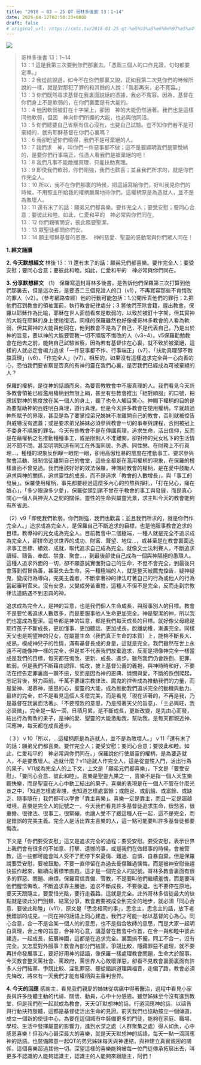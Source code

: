 ```yaml
---
title: "2018 – 03 – 25 QT 哥林多後書 13：1~14"
date: 2025-04-12T02:50:23+0800
draft: false
# original_url: https://cmtc.tw/2018-03-25-qt-%e5%93%a5%e6%9e%97%e5%a4%9a%e5%be%8c%e6%9b%b8-13%ef%bc%9a114
---
```


![](/images/qt.jpg)
> 哥林多後書 13：1\~14  
> 13：1 這是我第三次要到你們那裏去。「憑兩三個人的口作見證，句句都要定準。」  
> 13：2 我從前說過，如今不在你們那裏又說，正如我第二次見你們的時候所說的一樣，就是對那犯了罪的和其餘的人說：「我若再來，必不寬容。」  
> 13：3 你們既然尋求基督在我裏面說話的憑據，我必不寬容。因為，基督在你們身上不是軟弱的，在你們裏面是有大能的。  
> 13：4 他因軟弱被釘在十字架上，卻因　神的大能仍然活著。我們也是這樣同他軟弱，但因　神向你們所顯的大能，也必與他同活。  
> 13：5 你們總要自己省察有信心沒有，也要自己試驗。豈不知你們若不是可棄絕的，就有耶穌基督在你們心裏嗎？  
> 13：6 我卻盼望你們曉得，我們不是可棄絕的人。  
> 13：7 我們求　神，叫你們一件惡事都不做；這不是要顯明我們是蒙悅納的，是要你們行事端正，任憑人看我們是被棄絕的吧！  
> 13：8 我們凡事不能敵擋真理，只能扶助真理。  
> 13：9 即使我們軟弱，你們剛強，我們也歡喜；並且我們所求的，就是你們作完全人。  
> 13：10 所以，我不在你們那裏的時候，把這話寫給你們，好叫我見你們的時候，不用照主所給我的權柄嚴厲地待你們。這權柄原是為造就人，並不是為敗壞人。  
> 13：11 還有末了的話：願弟兄們都喜樂。要作完全人；要受安慰；要同心合意；要彼此和睦。如此，仁愛和平的　神必常與你們同在。  
> 13：12 你們親嘴問安，彼此務要聖潔。  
> 13：13 眾聖徒都問你們安。  
> 13：14 願主耶穌基督的恩惠、　神的慈愛、聖靈的感動常與你們眾人同在！

**1. 經文誦讀**

**2.  今天默想經文**
林後 13：11 還有末了的話：願弟兄們都喜樂。要作完全人；要受安慰；要同心合意；要彼此和睦。如此，仁愛和平的　神必常與你們同在。

**3. 分享默想經文**
（1） 保羅寫這封哥林多後書，是告訴他們保羅第三次打算到他們那裏去，但是這次去，是要憑二三個見證人的口（v1），不再寬容那些不肯悔改的罪人（v2）。（參考網路查經）他的行動可能包括：1.公開斥責他們的罪行；2.把他們召到教會的領袖面前，執行教會紀律處分；3.將他們革除會籍，趕出教會。保羅以耶穌作為比喻，耶穌在世人面前看來是軟弱的，以致於被釘十字架，但其實神的大能在耶穌的身上使祂復活。同樣的保羅雖然也好像被哥林多教會的人看為軟弱，但其實神的大能與他同在，他到教會不是為了自己，不是代表自己，乃是出於神的旨意，要以神的大能要管教一切不順服不悔改的人（v3\~4）。v5保羅勸勉教會在他去之前，能夠自己試驗省察，因為若有基督住在心裏，就不致於被棄絕，這樣的人就必定會竭力追求「一件惡事都不作、行事端正」（v7）、「扶助真理卻不敵擋真理」（v6）、「作完全人」（v7）。相反的，如果沒有這樣追求完全與一心向善的心，恐怕我們要省察是否真的有神的靈在我們心裏，是否我們已經成為可被棄絕的人？

保羅的權柄，是從神的話語而來，為要管教教會中不服真理的人。我們看見今天許多教會領袖已經濫用權柄到無限上綱，甚至有些教會推出「絕對順服」的口號，把應該對神的態度放在某一個人的身上，聽了也令人觸目驚心。神賜下權柄的目的是為要幫助神的百姓明白真理，遵行真理。但是今天許多教會在使用權柄，早就超過神所賦予的界限，甚至是為了要掌控弟兄姊妹不准離開自己的教會，否則就被控告與威嚇沒有遮蓋；或是要求弟兄姊妹必須參與教會一切的事奉與課程，否則被冠上不委身不順服的罪名。今天有些教會不是在傳講真理，追求生命，活出信仰，反而是在藉權柄之名推動種種事工，或是限制人不准離開，卻對神的兒女私下的生活情況不聞不問。甚至明明知道有同工在外面同居、外遇、同性戀、在財務上不行真理…，種種的現象反倒睜一眼閉一眼，卻用高傲粗暴的態度在推動事工、要求參與聚會活動、限制信徒離開自己的會堂，這些全都是在濫用權柄的現象，在保羅的榜樣裏面不曾見過。我們應該好好的效法保羅，神賜給教會的權柄，是在愛中鼓勵人追求與神的關係，追求靈性的成長，而不是追求「教會的人數增長」，與「事工的發展」。保羅使用權柄，事先都要經過這麼多內心的煎熬與掙扎，「打在兒心，痛在娘心」，「多少眼淚多少愛」，保羅從頭到尾不曾在乎教會的事工與發展，而是真心關心一個人與神與人之間的關係，靈性的生命與屬靈光景，求主叫今天的教會能夠有所省思。

（2）v9「即使我們軟弱，你們剛強，我們也歡喜；並且我們所求的，就是你們作完全人。」追求成為完全人，是保羅自己不斷追求的目標，也是他服事教會追求的目標，教導神的兒女成為完全人。目前教會中二個極端，一種人就是完全不追求成為完全人，卻拼命追求世界的成功、財富、聲望、地位…，或甚至是在教會裏面追求事工目標、績效、成就，取代追求自己成為完全。就像文士法利賽人，不斷追求讀經、禱告、奉獻、禁食、聚會…，到最後卻使自己成為一個與神隔絕的愚頑人。這種人追求外面的一切，卻不願意誠實面對自己的生命，不但不會完全，到最後只會落到假冒偽善，甚至失去生命。另一種極端的人，就是整天被魔鬼控告，疑神疑鬼，變成行為導向，完美主義者，不斷拿著神的律法盯著自己的行為或他人的行為當起審判官來，沒有安息，又變成勞苦重擔，這種人不但不是完全，反而走到宗教律法道路遇不到恩典的神。

追求成為完全人，是神的旨意，也是我們個人生命成長，與服事別人的目標。教會不是要忙著追求人數眾多，而是要服事他人生命更加完全。神是聖潔的神，所以我們也當成為聖潔。這些都是神的旨意，都是我們每天成長的目標。就好像父母總是期待孩子不斷成長，更加懂事、更加聽話、更加成長，脫離幼稚，漸進完全。同樣天父也是期望神的兒女，在屬靈生命（我們真正生命的本質）上，能夠不斷長大、成熟，模成神兒子的性情，滿有基督長成的身量，這就是完全。我們雖然在世上永遠不可能像神一樣的完全，但是並不代表我們放棄追求，反而是把像神完全一樣當成是我們的目標，每天都在悔改、更新、成長、進步。雖然我們仍會跌倒、犯罪、軟弱，但是我們不斷藉由認罪、悔改，披上基督公義的義袍，與神時時和好，不要活在控告定罪裏面一蹶不振，反而是因為神的恩典、憐憫與愛，不斷的跌倒爬起，忘記背後，努力面前。千萬不要讓宗教律法、魔鬼的控告成為推動我們的力量，而是愛神、渴慕神，感恩的心，聖靈的大能，成為推動我們追求完全的動機與動力。最終的完全，並不是看見這個人多麼完美，而是看見「現在活著的，不再是我，乃是基督在我裏面活著」、「不要照我的意思，乃是照著天父的旨意」、「主必興旺，我必衰微」。完全是一點一滴，日積月累，是不斷成長，更新改變，是先由心而發，結出行為悔改的果子，是神的愛、聖靈的大能激勵我，幫助我。是每天都親近神、回應神，每天都在成長進步。

（３）ｖ10「所以，…這權柄原是為造就人，並不是為敗壞人。」ｖ11「還有末了的話：願弟兄們都喜樂。要作完全人；要受安慰；要同心合意；要彼此和睦。如此，仁愛和平的　神必常與你們同在。」保羅說他行使屬靈的權柄，是為要造就人，不是要敗壞人。造就什麼？v11造就人作完全人，這是從靈性入門，活出行為的果子。V11成為完全人的上下文，上文是「願弟兄們都喜樂」，下文是「要受安慰」、「要同心合意、彼此和睦」。喜樂是聖靈九果之一，喜樂不是指一個人天生樂觀快樂，而是聖靈在人心中動工結出的果子。喜樂的表現是在一個人不管在什麼光景之中，「知道怎樣處卑賤，也知道怎樣處富餘；或飽足、或飢餓、或富餘、或缺乏、隨事隨在」我們都可以學會「靠主喜樂」。喜樂一定是靠主，而且一定是超越環境，喜樂是完全人的記號之一。今天我們看見許多基督徒追求生命，很愁苦，很重擔、很律法、很事工，很緊繃，也讓人受不了跟這種人在一起，這不是完全，而是錯誤的完美主義。完全人是活出靠主喜樂的人，這一點可能要叫許多基督徒都要悔改。

下文是「你們要受安慰」這又是追求完全的過程：要受安慰。要受安慰，表示世界上我們會有很多的不如意、打擊、遺憾的事，或是我們在做錯事的時候，會被管教，這一些都可能會叫人受不了而停下來憂傷、難過、自憐、自暴自棄，但是保羅說要受安慰，要被鼓勵，不要一直停留在為過去憂傷難過懊悔，而是被神安慰後趕快振作起來，繼續向著標竿直跑，這才是一個完全人的記號。哥林多教會裏面有很多的罪惡、問題、麻煩，保羅寫信責備、管教，不是要叫他們繼續羞愧，而是要叫他們醒悟悔改，不斷追求靠主勝過，追求不斷成長，不要後退，也不要停在原地，要天天跟隨主，要愛惜光陰，要行走義路。這就是完全。此外哥林多信徒最大的缺點就是彼此分門別類、結黨分爭，教會若要被成全到完全的地步，就必須「同心合意、要彼此和睦」（v11），原文是「思念相同的事」，思念主，思念主的話，放下老我錯誤的成見，一同在神的話語上同心建造，我們才可能一起以基督的心為心。同心合意，合一不是合某一個人的的意思，也不是指合牧師的意思，而是大家一起明白真理，合上帝的旨意，合神的心意，讓基督在教會中作首，在合一與和睦中彼此建造，一起成長，拓展神國，這都是在追求完全。裏面搞不攏，同工不合一，沒有完全，又怎麼對外服事？教會內部分門結黨，爭競比較，隱藏罪惡不處理，就不要再拼命發展事工，要好好用神的話語，像保羅一樣處理教會問題，生命大於服事。今天教會整天罵社會、罵政府，罵世界人心敗壞罪惡，卻看不見教會裏面裏面有許多人分門結黨、爭競比較、淫亂罪惡、聽從錯誤道理與福音，走偏了路，教會必須先悔改，將來有一天我們才能有權柄與主審判世界。

**4. 今天的回應**
感謝主，看見我們親愛的姊妹從病痛中得著醫治，過程中看見小家長與許多肢體主動的代禱、關懷、動員，心中十分感恩。雖然姊妹至今沒有進到教堂，但是我們在一起就成為教會，天天QT默想神的話，行道回應神的話，以禱告與行動扶持肢體，這都是基督徒活出生命的見證。前天我們也協助按立一個傳道，成立一個新的使徒中心，為要在這個城市中裝備更多的門徒，能夠在家庭、職場、學校、生活中發揮屬靈的影響力，進到水深之處（人群聚集之處）得人如魚，心中感恩喜樂！但我內心最深最大的喜樂，就是天天默想神的話語，每天一點一滴回應神的話語。也裝備願意一起QT的弟兄姊妹每天與神連結，與神建立真實親密的關係，這個喜樂超過其他一切。深望這樣的喜樂能夠被每一位門徒傳承拓展出去，叫更多不認識的人能夠認識主，認識主的人能夠來跟隨主，阿們！
